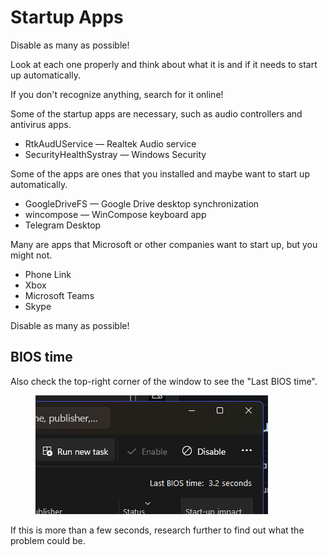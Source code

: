# Startup Apps

Disable as many as possible!

Look at each one properly and think about what it is and if it needs to start up automatically.

If you don't recognize anything, search for it online!

Some of the startup apps are necessary, such as audio controllers and antivirus apps.

* RtkAudUService — Realtek Audio service
* SecurityHealthSystray — Windows Security

Some of the apps are ones that you installed and maybe want to start up automatically.

* GoogleDriveFS — Google Drive desktop synchronization
* wincompose — WinCompose keyboard app
* Telegram Desktop

Many are apps that Microsoft or other companies want to start up, but you might not.

* Phone Link&#x20;
* Xbox
* Microsoft Teams
* Skype

Disable as many as possible!

## BIOS time

Also check the top-right corner of the window to see the "Last BIOS time".

<figure><img src="../.gitbook/assets/image (5).png" alt=""><figcaption></figcaption></figure>

If this is more than a few seconds, research further to find out what the problem could be.
